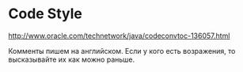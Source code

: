 # Code Style #

http://www.oracle.com/technetwork/java/codeconvtoc-136057.html

Комменты пишем на английском. Если у кого есть возражения, то высказывайте их как можно раньше.